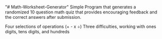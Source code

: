 "# Math-Worksheet-Generator" 
Simple Program that generates a randomized 10 question math quiz that provides encouraging feedback and the correct answers after submission.

Four selections of operations (+ - x ÷)
Three difficulties, working with ones digits, tens digits, and hundreds
